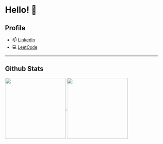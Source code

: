 # Hello! 👋

<!--
**sophyawu09/sophyawu09** is a ✨ _special_ ✨ repository because its `README.md` (this file) appears on your GitHub profile.

Here are some ideas to get you started:

- 🔭 I’m currently working on ...
- 🌱 I’m currently learning ...
- 👯 I’m looking to collaborate on ...
- 🤔 I’m looking for help with ...
- 💬 Ask me about ...
- 📫 How to reach me: ...
- 😄 Pronouns: ...
- ⚡ Fun fact: ...
-->
## Profile

- 📫 [LinkedIn](https://www.linkedin.com/in/sophya-wu/)
- 💻 [LeetCode](https://leetcode.com/rsophyaw09/)
<!--
- 💻 [HackerRank](https://www.hackerrank.com/profile/rsophyaw09)
- 💻 [CodeSignal](https://app.codesignal.com/profile/rsophyaw09)
- 💻 [CodeForces](https://codeforces.com/profile/rsophyaw09)
-->


---
## Github Stats

<a href="https://github.com/sophyawu09/github-readme-stats">
  <img height=200 align="center" src="https://github-readme-stats-sophyawu09s-projects.vercel.app/api?username=sophyawu09&show_icons=true&theme=monokai" />
</a>
<a href="https://github.com/sophyawu09/github-readme-stats">
  <img height=200 align="center" src="https://github-readme-stats-sophyawu09s-projects.vercel.app/api/top-langs/?username=sophyawu09&layout=compact&langs_count=10&card_width=320&theme=monokai" />
</a>

